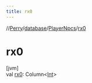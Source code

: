 ```yaml
---
title: rx0
---
```

//[Perry](../../../index.html)/[database](../index.html)/[PlayerNpcs](index.html)/[rx0](rx0.html)



# rx0



[jvm]\
val [rx0](rx0.html): Column<[Int](https://kotlinlang.org/api/latest/jvm/stdlib/kotlin/-int/index.html)>




